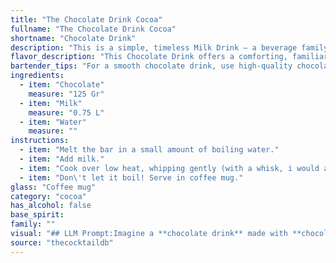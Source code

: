 ```yaml
---
title: "The Chocolate Drink Cocoa"
fullname: "The Chocolate Drink Cocoa"
shortname: "Chocolate Drink"
description: "This is a simple, timeless Milk Drink – a beverage family known for its creamy, comforting qualities. While its exact origin is unclear, its components suggest a long history, possibly dating back to ancient civilizations who enjoyed chocolate with milk and water. "
flavor_description: "This Chocolate Drink offers a comforting, familiar taste profile. Expect rich, velvety chocolate notes, balanced by the creamy sweetness of milk. The water provides a touch of lightness and helps integrate the flavors. This drink is a classic for a reason, offering a simple yet indulgent experience. "
bartender_tips: "For a smooth chocolate drink, use high-quality chocolate. Melt it gently over a double boiler or in the microwave, stirring constantly.  Chill the milk before adding it to the melted chocolate for a richer texture.  Don't over-heat the mixture, as it can become grainy.  Use a milk frother to create a luxurious, creamy texture, or top with whipped cream for an indulgent finish.  Enjoy! "
ingredients:
  - item: "Chocolate"
    measure: "125 Gr"
  - item: "Milk"
    measure: "0.75 L"
  - item: "Water"
    measure: ""
instructions:
  - item: "Melt the bar in a small amount of boiling water."
  - item: "Add milk."
  - item: "Cook over low heat, whipping gently (with a whisk, i would assume) until heated well."
  - item: "Don\'t let it boil! Serve in coffee mug."
glass: "Coffee mug"
category: "cocoa"
has_alcohol: false
base_spirit:
family: ""
visual: "## LLM Prompt:Imagine a **chocolate drink** made with **chocolate, milk, and water**.  Describe its appearance in detail, considering:* **Color:** What shade of brown does the drink take on? Is it a rich, dark brown, or a lighter, milk chocolate hue? Are there any hints of other colors, like a creamy white from the milk or a hint of red from the chocolate?* **Texture:** Is the drink smooth and velvety, or does it have a thicker, more chocolatey texture? Are there any visible swirls or patterns?* **Clarity:** Is the drink opaque or does it have a slight translucency? Are there any visible particles or layers? * **Presentation:** Imagine the drink in a glass. What kind of glass is it? How does the drink look against the glass? Are there any garnishes or decorations that enhance its appearance? **Example:** The chocolate drink is a deep, rich brown, almost the color of dark chocolate itself.  Its surface is smooth and velvety, with a slight sheen.  It is opaque, hiding any visible layers or particles within.  The drink is served in a tall, clear glass, allowing the rich color to shine through.  A sprig of fresh mint rests on the rim, adding a touch of green to the otherwise brown palette. "
source: "thecocktaildb"
---
```


